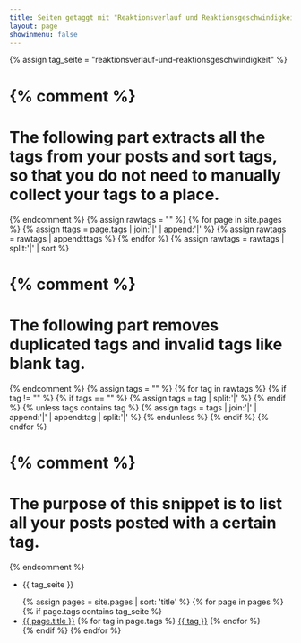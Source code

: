 ```yaml
---
title: Seiten getaggt mit "Reaktionsverlauf und Reaktionsgeschwindigkeit"
layout: page
showinmenu: false
---
```

{% assign tag_seite = "reaktionsverlauf-und-reaktionsgeschwindigkeit" %}

{% comment %}
=======================
The following part extracts all the tags from your posts and sort tags, so that you do not need to manually collect your tags to a place.
=======================
{% endcomment %}
{% assign rawtags = "" %}
{% for page in site.pages %}
	{% assign ttags = page.tags | join:'|' | append:'|' %}
	{% assign rawtags = rawtags | append:ttags %}
{% endfor %}
{% assign rawtags = rawtags | split:'|' | sort %}

{% comment %}
=======================
The following part removes duplicated tags and invalid tags like blank tag.
=======================
{% endcomment %}
{% assign tags = "" %}
{% for tag in rawtags %}
	{% if tag != "" %}
		{% if tags == "" %}
			{% assign tags = tag | split:'|' %}
		{% endif %}
		{% unless tags contains tag %}
			{% assign tags = tags | join:'|' | append:'|' | append:tag | split:'|' %}
		{% endunless %}
	{% endif %}
{% endfor %}


{% comment %}
=======================
The purpose of this snippet is to list all your posts posted with a certain tag.
=======================
{% endcomment %}

<ul class="tags">
	<li class="tag">{{ tag_seite }}</li>
</ul>
<ul>
{% assign pages = site.pages | sort: 'title' %}
{% for page in pages %}
	 {% if page.tags contains tag_seite %}
	 <li>
	 <a href="{{ page.url }}">{{ page.title }}</a>
	 {% for tag in page.tags %}
		 <a class="tag" href="/tags/{{ tag | slugify }}">{{ tag }}</a>
	 {% endfor %}
	 </li>
	 {% endif %}
{% endfor %}
</ul>
